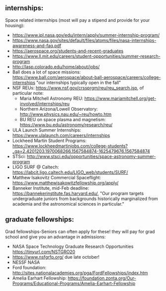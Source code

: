 ## internships:

Space related internships (most will pay a stipend and provide for your housing):

* https://www.jpl.nasa.gov/edu/intern/apply/summer-internship-program/
* https://www.nasa.gov/sites/default/files/atoms/files/nasa-internships-awareness-and-faq.pdf
* https://aerospace.org/students-and-recent-graduates
* https://www.ll.mit.edu/careers/student-opportunities/summer-research-program
* http://lasp.colorado.edu/home/about/jobs/
* Ball does a lot of space missions: https://www.ball.com/aerospace/about-ball-aerospace/careers/college-internships
"our internships typically open in the fall"
* NSF REUs: https://www.nsf.gov/crssprgm/reu/reu_search.jsp, of particular note:
  * Maria Mitchell Astronomy REU: https://www.mariamitchell.org/get-involved/internships/reu
  * Northern Arizona/Lowell Observatory: http://www.physics.nau.edu/~reu/howto.htm
  * BU REU on space plasma and magnetism: https://www.bu.edu/astronomy/research/reu/
* ULA Launch Summer Internships: https://www.ulalaunch.com/careers/internships
* Lockheed Martin Student Programs:  https://www.lockheedmartinjobs.com/college-students?_ga=2.4201203.1970068266.1567584874-1625479676.1567584874
* STSci: http://www.stsci.edu/opportunities/space-astronomy-summer-program
* LIGO SURF @ Caltech: https://labcit.ligo.caltech.edu/LIGO_web/students/SURF/
* Matthew Isakovitz Commercial Spaceflight: https://www.matthewisakowitzfellowship.org/apply/
* Banneker Institute, mid-Feb deadline: https://bannekerinstitute.fas.harvard.edu/, "Our program targets undergraduate juniors from backgrounds historically marginalized from academia and the astronomical sciences in particular."


## graduate fellowships:

Grad fellowships-Seniors can often apply for these! they will pay for grad school and give you an advantage in admissions:

* NASA Space Technology Graduate Research Opportunities  https://tinyurl.com/NSTGRO20
* https://www.nsfgrfp.org/ due late october!
* NESSF NASA
* Ford foundation: http://sites.nationalacademies.org/pga/FordFellowships/index.htm
* Amelia Earhart Fellowship: https://foundation.zonta.org/Our-Programs/Educational-Programs/Amelia-Earhart-Fellowship
